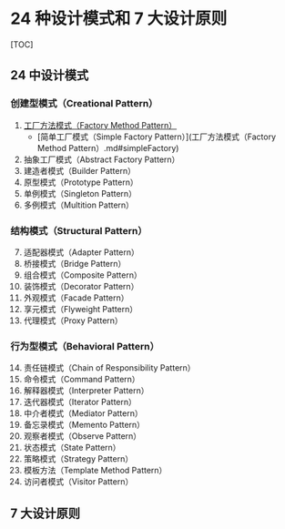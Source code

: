 # 24 种设计模式和 7 大设计原则

[TOC]

## 24 中设计模式

### 创建型模式（Creational Pattern）

1. [工厂方法模式（Factory Method Pattern）](工厂方法模式（Factory%20Method%20Pattern）.md)
   * [简单工厂模式（Simple Factory Pattern）](工厂方法模式（Factory Method Pattern）.md#simpleFactory)
2. 抽象工厂模式（Abstract Factory Pattern）
3. 建造者模式（Builder Pattern）
4. 原型模式（Prototype Pattern）
5. 单例模式（Singleton Pattern）
6. 多例模式（Multition Pattern）

### 结构模式（Structural Pattern）

7. 适配器模式（Adapter Pattern）
8. 桥接模式（Bridge Pattern）
9. 组合模式（Composite Pattern）
10. 装饰模式（Decorator Pattern）
11. 外观模式（Facade Pattern）
12. 享元模式（Flyweight Pattern）
13. 代理模式（Proxy Pattern）

### 行为型模式（Behavioral Pattern）

14. 责任链模式（Chain of Responsibility Pattern）
15. 命令模式（Command Pattern）
16. 解释器模式（Interpreter Pattern）
17. 迭代器模式（Iterator Pattern）
18. 中介者模式（Mediator Pattern）
19. 备忘录模式（Memento Pattern）
20. 观察者模式（Observe Pattern）
21. 状态模式（State Pattern）
22. 策略模式（Strategy Pattern）
23. 模板方法（Template Method Pattern）
24. 访问者模式（Visitor Pattern）

## 7 大设计原则

